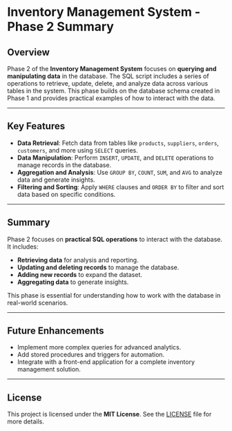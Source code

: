 
# Inventory Management System - Phase 2 Summary

## Overview
Phase 2 of the **Inventory Management System** focuses on **querying and manipulating data** in the database. The SQL script includes a series of operations to retrieve, update, delete, and analyze data across various tables in the system. This phase builds on the database schema created in Phase 1 and provides practical examples of how to interact with the data.

---

## Key Features
- **Data Retrieval**: Fetch data from tables like `products`, `suppliers`, `orders`, `customers`, and more using `SELECT` queries.
- **Data Manipulation**: Perform `INSERT`, `UPDATE`, and `DELETE` operations to manage records in the database.
- **Aggregation and Analysis**: Use `GROUP BY`, `COUNT`, `SUM`, and `AVG` to analyze data and generate insights.
- **Filtering and Sorting**: Apply `WHERE` clauses and `ORDER BY` to filter and sort data based on specific conditions.

---

## Summary
Phase 2 focuses on **practical SQL operations** to interact with the database. It includes:
- **Retrieving data** for analysis and reporting.
- **Updating and deleting records** to manage the database.
- **Adding new records** to expand the dataset.
- **Aggregating data** to generate insights.

This phase is essential for understanding how to work with the database in real-world scenarios.

---

## Future Enhancements
- Implement more complex queries for advanced analytics.
- Add stored procedures and triggers for automation.
- Integrate with a front-end application for a complete inventory management solution.

---

## License
This project is licensed under the **MIT License**. See the [LICENSE](LICENSE) file for more details.
